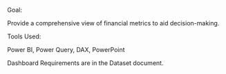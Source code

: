 Goal: 

Provide a comprehensive view of financial metrics to aid decision-making.

Tools Used: 

Power BI, Power Query, DAX, PowerPoint

Dashboard Requirements are in the Dataset document.
